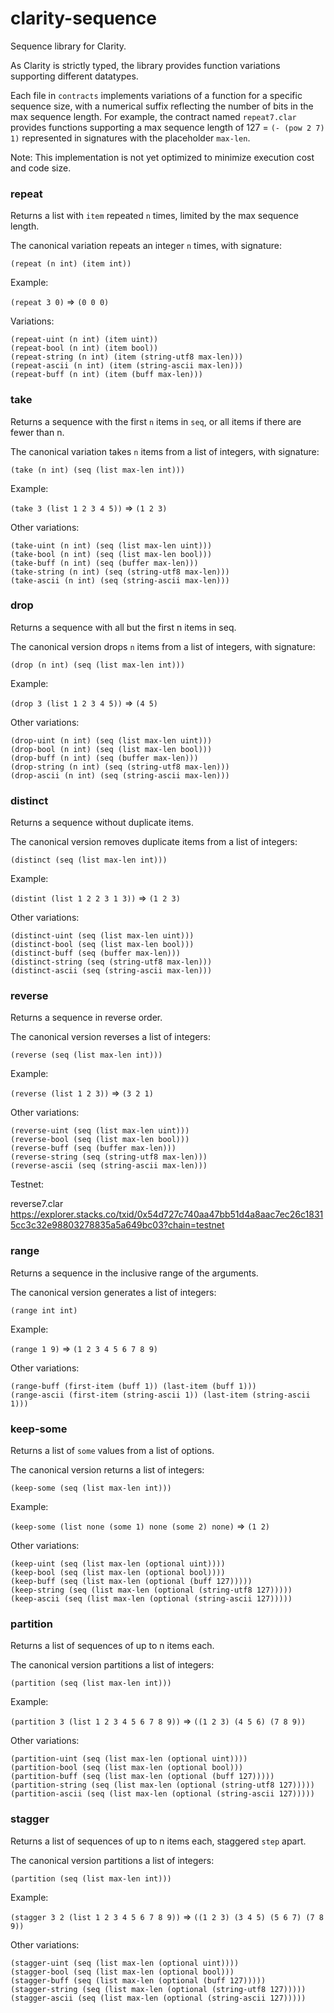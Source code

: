 # clarity-sequence

Sequence library for Clarity.

As Clarity is strictly typed, the library provides function variations supporting different datatypes.

Each file in `contracts` implements variations of a function for a specific sequence size, with 
a numerical suffix reflecting the number of bits in the max sequence length. For example, the contract 
named `repeat7.clar` provides functions supporting a max sequence length of 127 = `(- (pow 2 7) 1)`
represented in signatures with the placeholder `max-len`.

Note: This implementation is not yet optimized to minimize execution cost and code size. 

### repeat

Returns a list with `item` repeated `n` times, limited by the max sequence length.

The canonical variation repeats an integer `n` times, with signature:

```clarity
(repeat (n int) (item int))
```

Example:

`(repeat 3 0)` => `(0 0 0)`

Variations:

```clarity
(repeat-uint (n int) (item uint))
(repeat-bool (n int) (item bool))
(repeat-string (n int) (item (string-utf8 max-len)))
(repeat-ascii (n int) (item (string-ascii max-len)))
(repeat-buff (n int) (item (buff max-len)))
```

### take 

Returns a sequence with the first `n` items in `seq`, or all items if there are fewer than n.

The canonical variation takes `n` items from a list of integers, with signature:

```clarity
(take (n int) (seq (list max-len int)))
```

Example:

`(take 3 (list 1 2 3 4 5))` => `(1 2 3)`

Other variations:

```clarity
(take-uint (n int) (seq (list max-len uint)))
(take-bool (n int) (seq (list max-len bool)))
(take-buff (n int) (seq (buffer max-len)))
(take-string (n int) (seq (string-utf8 max-len)))
(take-ascii (n int) (seq (string-ascii max-len)))
```

### drop

Returns a sequence with all but the first n items in seq.

The canonical version drops `n` items from a list of integers, with signature:

```clarity
(drop (n int) (seq (list max-len int)))
```

Example:

`(drop 3 (list 1 2 3 4 5))` => `(4 5)`

Other variations:

```clarity
(drop-uint (n int) (seq (list max-len uint)))
(drop-bool (n int) (seq (list max-len bool)))
(drop-buff (n int) (seq (buffer max-len)))
(drop-string (n int) (seq (string-utf8 max-len)))
(drop-ascii (n int) (seq (string-ascii max-len)))
```

### distinct 

Returns a sequence without duplicate items.

The canonical version removes duplicate items from a list of integers:

```clarity
(distinct (seq (list max-len int)))
```

Example:

`(distint (list 1 2 2 3 1 3))` => `(1 2 3)`

Other variations:

```clarity
(distinct-uint (seq (list max-len uint)))
(distinct-bool (seq (list max-len bool)))
(distinct-buff (seq (buffer max-len)))
(distinct-string (seq (string-utf8 max-len)))
(distinct-ascii (seq (string-ascii max-len)))
```

### reverse 

Returns a sequence in reverse order.

The canonical version reverses a list of integers:

```clarity
(reverse (seq (list max-len int)))
```

Example:

`(reverse (list 1 2 3))` => `(3 2 1)`

Other variations:

```clarity
(reverse-uint (seq (list max-len uint)))
(reverse-bool (seq (list max-len bool)))
(reverse-buff (seq (buffer max-len)))
(reverse-string (seq (string-utf8 max-len)))
(reverse-ascii (seq (string-ascii max-len)))
```

Testnet:

reverse7.clar  
https://explorer.stacks.co/txid/0x54d727c740aa47bb51d4a8aac7ec26c18315cc3c32e98803278835a5a649bc03?chain=testnet

### range

Returns a sequence in the inclusive range of the arguments.

The canonical version generates a list of integers:

```clarity
(range int int)
```

Example:

`(range 1 9)` => `(1 2 3 4 5 6 7 8 9)`

Other variations:

```clarity
(range-buff (first-item (buff 1)) (last-item (buff 1)))
(range-ascii (first-item (string-ascii 1)) (last-item (string-ascii 1)))
```

### keep-some

Returns a list of `some` values from a list of options.

The canonical version returns a list of integers:

```clarity
(keep-some (seq (list max-len int)))
```

Example:

`(keep-some (list none (some 1) none (some 2) none)` => `(1 2)`

Other variations:

```clarity
(keep-uint (seq (list max-len (optional uint))))
(keep-bool (seq (list max-len (optional bool))))
(keep-buff (seq (list max-len (optional (buff 127)))))
(keep-string (seq (list max-len (optional (string-utf8 127)))))
(keep-ascii (seq (list max-len (optional (string-ascii 127)))))
```

### partition

Returns a list of sequences of up to n items each.

The canonical version partitions a list of integers:

```clarity
(partition (seq (list max-len int)))
```

Example:

`(partition 3 (list 1 2 3 4 5 6 7 8 9))` => `((1 2 3) (4 5 6) (7 8 9))`

Other variations:

```clarity
(partition-uint (seq (list max-len (optional uint))))
(partition-bool (seq (list max-len (optional bool)))
(partition-buff (seq (list max-len (optional (buff 127)))))
(partition-string (seq (list max-len (optional (string-utf8 127)))))
(partition-ascii (seq (list max-len (optional (string-ascii 127)))))
```

### stagger

Returns a list of sequences of up to n items each, staggered `step` apart.

The canonical version partitions a list of integers:

```clarity
(partition (seq (list max-len int)))
```

Example:

`(stagger 3 2 (list 1 2 3 4 5 6 7 8 9))` => `((1 2 3) (3 4 5) (5 6 7) (7 8 9))`

Other variations:

```clarity
(stagger-uint (seq (list max-len (optional uint))))
(stagger-bool (seq (list max-len (optional bool)))
(stagger-buff (seq (list max-len (optional (buff 127)))))
(stagger-string (seq (list max-len (optional (string-utf8 127)))))
(stagger-ascii (seq (list max-len (optional (string-ascii 127)))))
```


